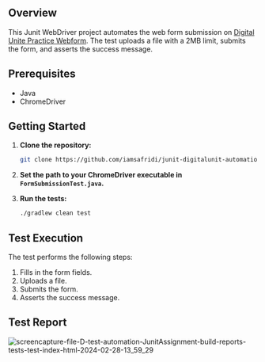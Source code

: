 
## Overview
This Junit WebDriver project automates the web form submission on [Digital Unite Practice Webform](https://www.digitalunite.com/practice-webform-learners). The test uploads a file with a 2MB limit, submits the form, and asserts the success message.
## Prerequisites
- Java
- ChromeDriver
## Getting Started
1. **Clone the repository:**

    ```bash
    git clone https://github.com/iamsafridi/junit-digitalunit-automation
    ```

2. **Set the path to your ChromeDriver executable in `FormSubmissionTest.java`.**

3. **Run the tests:**

    ```bash
    ./gradlew clean test
    ```

## Test Execution

The test performs the following steps:

1. Fills in the form fields.
2. Uploads a file.
3. Submits the form.
4. Asserts the success message.

## Test Report
![screencapture-file-D-test-automation-JunitAssignment-build-reports-tests-test-index-html-2024-02-28-13_59_29]()
